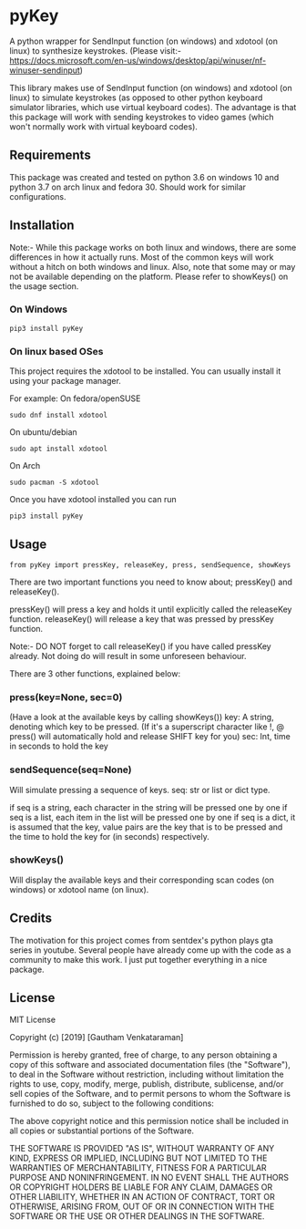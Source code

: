 # pyKey
A python wrapper for SendInput function (on windows) and xdotool (on linux) to synthesize keystrokes. (Please visit:- https://docs.microsoft.com/en-us/windows/desktop/api/winuser/nf-winuser-sendinput)

This library makes use of SendInput function (on windows) and xdotool (on linux) to simulate keystrokes (as opposed to other python keyboard simulator libraries, which use virtual keyboard codes). The advantage is that this package will work with sending keystrokes to video games (which won't normally work with virtual keyboard codes).

## Requirements
This package was created and tested on python 3.6 on windows 10 and python 3.7 on arch linux and fedora 30. Should work for similar configurations. 

## Installation

Note:- While this package works on both linux and windows, there are some differences in how it actually runs. Most of the common keys will work without a hitch on both windows and linux. Also, note that some may or may not be available depending on the platform. Please refer to showKeys() on the usage section. 

### On Windows

```
pip3 install pyKey
```
### On linux based OSes

This project requires the xdotool to be installed. You can usually install it using your package manager.

For example:
On fedora/openSUSE
```
sudo dnf install xdotool
```
On ubuntu/debian
```
sudo apt install xdotool
```
On Arch
```
sudo pacman -S xdotool
```
Once you have xdotool installed you can run 
```
pip3 install pyKey
```
## Usage

```
from pyKey import pressKey, releaseKey, press, sendSequence, showKeys
```

There are two important functions you need to know about; pressKey() and releaseKey().

pressKey() will press a key and holds it until explicitly called the releaseKey function.
releaseKey() will release a key that was pressed by pressKey function.

Note:- DO NOT forget to call releaseKey() if you have called pressKey already. Not doing do will result in some unforeseen behaviour.

There are 3 other functions, explained below:

### press(key=None, sec=0)
(Have a look at the available keys by calling showKeys())
key: A string, denoting which key to be pressed. (If it's a superscript character like !, @ press() will automatically hold and release SHIFT key for you)
sec: Int, time in seconds to hold the key

### sendSequence(seq=None)

Will simulate pressing a sequence of keys.
seq: str or list or dict type.

if seq is a string, each character in the string will be pressed one by one
if seq is a list, each item in the list will be pressed one by one
if seq is a dict, it is assumed that the key, value pairs are the key that is to be pressed and the time to hold the key for (in seconds) respectively. 

### showKeys()

Will display the available keys and their corresponding scan codes (on windows) or xdotool name (on linux).


## Credits

The motivation for this project comes from sentdex's python plays gta series in youtube. Several people have already come up with the code as a community to make this work. I just put together everything in a nice package.

## License 
MIT License

Copyright (c) [2019] [Gautham Venkataraman]

Permission is hereby granted, free of charge, to any person obtaining a copy
of this software and associated documentation files (the "Software"), to deal
in the Software without restriction, including without limitation the rights
to use, copy, modify, merge, publish, distribute, sublicense, and/or sell
copies of the Software, and to permit persons to whom the Software is
furnished to do so, subject to the following conditions:

The above copyright notice and this permission notice shall be included in all
copies or substantial portions of the Software.

THE SOFTWARE IS PROVIDED "AS IS", WITHOUT WARRANTY OF ANY KIND, EXPRESS OR
IMPLIED, INCLUDING BUT NOT LIMITED TO THE WARRANTIES OF MERCHANTABILITY,
FITNESS FOR A PARTICULAR PURPOSE AND NONINFRINGEMENT. IN NO EVENT SHALL THE
AUTHORS OR COPYRIGHT HOLDERS BE LIABLE FOR ANY CLAIM, DAMAGES OR OTHER
LIABILITY, WHETHER IN AN ACTION OF CONTRACT, TORT OR OTHERWISE, ARISING FROM,
OUT OF OR IN CONNECTION WITH THE SOFTWARE OR THE USE OR OTHER DEALINGS IN THE
SOFTWARE.

